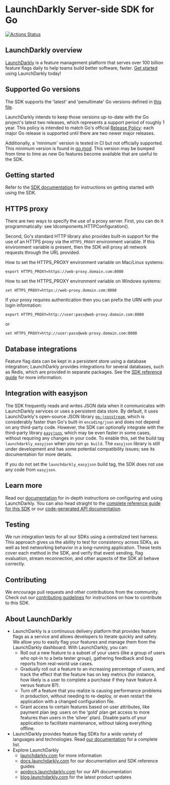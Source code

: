 # LaunchDarkly Server-side SDK for Go

[![Actions Status](https://github.com/launchdarkly/go-server-sdk/actions/workflows/ci.yml/badge.svg?branch=v7)](https://github.com/launchdarkly/go-server-sdk/actions/workflows/ci.yml)

## LaunchDarkly overview

[LaunchDarkly](https://www.launchdarkly.com) is a feature management platform that serves over 100 billion feature flags daily to help teams build better software, faster. [Get started](https://docs.launchdarkly.com/home/getting-started) using LaunchDarkly today!

## Supported Go versions

The SDK supports the 'latest' and 'penultimate' Go versions defined in [this file](./.github/variables/go-versions.env).

LaunchDarkly intends to keep those versions up-to-date with the Go project's latest two releases, which represents a support
period of roughly 1 year. This policy is intended to match Go's official [Release Policy](https://go.dev/doc/devel/release): 
each major Go release is supported until there are two newer major releases.

Additionally, a 'minimum' version is tested in CI but not officially supported. This minimum version is found in [go.mod](./go.mod).
This version may be bumped from time to time as new Go features become available that are useful to the SDK.


## Getting started

Refer to the [SDK documentation](https://docs.launchdarkly.com/sdk/server-side/go#getting-started) for instructions on getting started with using the SDK.

## HTTPS proxy

There are two ways to specify the use of a proxy server. First, you can do it programmatically: see ldcomponents.HTTPConfiguration().

Second, Go's standard HTTP library also provides built-in support for the use of an HTTPS proxy via the `HTTPS_PROXY` environment variable. If this environment variable is present, then the SDK will proxy all network requests through the URL provided.

How to set the HTTPS_PROXY environment variable on Mac/Linux systems:
```
export HTTPS_PROXY=https://web-proxy.domain.com:8080
```

How to set the HTTPS_PROXY environment variable on Windows systems:
```
set HTTPS_PROXY=https://web-proxy.domain.com:8080
```

If your proxy requires authentication then you can prefix the URN with your login information:
```
export HTTPS_PROXY=http://user:pass@web-proxy.domain.com:8080
```
or
```
set HTTPS_PROXY=http://user:pass@web-proxy.domain.com:8080
```

## Database integrations

Feature flag data can be kept in a persistent store using a database integration; LaunchDarkly provides integrations for several databases, such as Redis, which are provided in separate packages. See the [SDK reference guide](https://docs.launchdarkly.com/sdk/concepts/data-stores) for more information.

## Integration with easyjson

The SDK frequently reads and writes JSON data when it communicates with LaunchDarkly services or uses a persistent data store. By default, it uses LaunchDarkly's open-source JSON library [`go-jsonstream`](https://github.com/launchdarkly/go-jsonstream), which is considerably faster than Go's built-in `encoding/json` and does not depend on any third-party code. However, the SDK can optionally integrate with the third-party library [`easyjson`](https://github.com/mailru/easyjson), which may be even faster in some cases, without requiring any changes in your code. To enable this, set the build tag `launchdarkly_easyjson` when you run `go build`. The `easyjson` library is still under development and has some potential compatibility issues; see its documentation for more details.

If you do not set the `launchdarkly_easyjson` build tag, the SDK does not use any code from `easyjson`.

## Learn more

Read our [documentation](http://docs.launchdarkly.com) for in-depth instructions on configuring and using LaunchDarkly. You can also head straight to the [complete reference guide for this SDK](http://docs.launchdarkly.com/docs/go-sdk-reference) or our [code-generated API documentation](https://pkg.go.dev/github.com/launchdarkly/go-server-sdk/v7).

## Testing

We run integration tests for all our SDKs using a centralized test harness. This approach gives us the ability to test for consistency across SDKs, as well as test networking behavior in a long-running application. These tests cover each method in the SDK, and verify that event sending, flag evaluation, stream reconnection, and other aspects of the SDK all behave correctly.

## Contributing

We encourage pull requests and other contributions from the community. Check out our [contributing guidelines](CONTRIBUTING.md) for instructions on how to contribute to this SDK.

## About LaunchDarkly

* LaunchDarkly is a continuous delivery platform that provides feature flags as a service and allows developers to iterate quickly and safely. We allow you to easily flag your features and manage them from the LaunchDarkly dashboard.  With LaunchDarkly, you can:
    * Roll out a new feature to a subset of your users (like a group of users who opt-in to a beta tester group), gathering feedback and bug reports from real-world use cases.
    * Gradually roll out a feature to an increasing percentage of users, and track the effect that the feature has on key metrics (for instance, how likely is a user to complete a purchase if they have feature A versus feature B?).
    * Turn off a feature that you realize is causing performance problems in production, without needing to re-deploy, or even restart the application with a changed configuration file.
    * Grant access to certain features based on user attributes, like payment plan (eg: users on the ‘gold’ plan get access to more features than users in the ‘silver’ plan). Disable parts of your application to facilitate maintenance, without taking everything offline.
* LaunchDarkly provides feature flag SDKs for a wide variety of languages and technologies. Read [our documentation](https://docs.launchdarkly.com/sdk) for a complete list.
* Explore LaunchDarkly
    * [launchdarkly.com](https://www.launchdarkly.com/ "LaunchDarkly Main Website") for more information
    * [docs.launchdarkly.com](https://docs.launchdarkly.com/  "LaunchDarkly Documentation") for our documentation and SDK reference guides
    * [apidocs.launchdarkly.com](https://apidocs.launchdarkly.com/  "LaunchDarkly API Documentation") for our API documentation
    * [blog.launchdarkly.com](https://blog.launchdarkly.com/  "LaunchDarkly Blog Documentation") for the latest product updates

